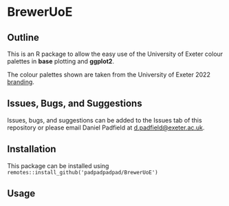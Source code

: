 
# BrewerUoE

<!-- badges: start -->
<!-- badges: end -->

## Outline

This is an R package to allow the easy use of the University of Exeter colour palettes in **base** plotting and **ggplot2**.

The colour palettes shown are taken from the University of Exeter 2022 [branding](https://brand.exeter.ac.uk/colour/).

## Issues, Bugs, and Suggestions

Issues, bugs, and suggestions can be added to the Issues tab of this repository or please email Daniel Padfield at d.padfield@exeter.ac.uk.

## Installation

This package can be installed using `remotes::install_github('padpadpadpad/BrewerUoE')`

## Usage


